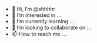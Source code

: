 - 👋 Hi, I’m @shhhhr
- 👀 I’m interested in ...
- 🌱 I’m currently learning ...
- 💞️ I’m looking to collaborate on ...
- 📫 How to reach me ...

<!---
shhhhr/shhhhr is a ✨ special ✨ repository because its `README.md` (this file) appears on your GitHub profile.
You can click the Preview link to take a look at your changes.
--->
